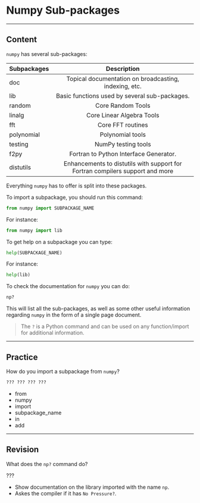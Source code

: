 ﻿---
author: Stefan-Stojanovic

type: normal

category: how to

---

# Numpy Sub-packages

---
## Content

`numpy` has several sub-packages:

| Subpackages |                                  Description                                  |
|-------------|:-----------------------------------------------------------------------------:|
| doc         | Topical documentation on broadcasting, indexing, etc.                         |
| lib         | Basic functions used by several sub-packages.                                 |
| random      | Core Random Tools                                                             |
| linalg      | Core Linear Algebra Tools                                                     |
| fft         | Core FFT routines                                                             |
| polynomial  | Polynomial tools                                                              |
| testing     | NumPy testing tools                                                           |
| f2py        | Fortran to Python Interface Generator.                                        |
| distutils   | Enhancements to distutils with support for Fortran compilers support and more |

Everything `numpy` has to offer is split into these packages. 

To import a subpackage, you should run this command:
```python
from numpy import SUBPACKAGE_NAME
```

For instance:
```Python
from numpy import lib
```

To get help on a subpackage you can type:
```python
help(SUBPACKAGE_NAME)
```

For instance:
```python
help(lib)
```

To check the documentation for `numpy` you can do:
```python
np?
```

This will list all the sub-packages, as well as some other useful information regarding `numpy` in the form of a single page document.

> The `?` is a Python command and can be used on any function/import for additional information.

---
## Practice

How do you import a subpackage from `numpy`?

```python
??? ??? ??? ???
```

- from
- numpy
- import
- subpackage_name
- in
- add

---
## Revision

What does the `np?` command do?

???

- Show documentation on the library imported with the name `np`.
- Askes the compiler if it has `No Pressure?`.